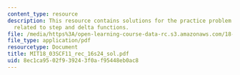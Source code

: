 ```yaml
---
content_type: resource
description: This resource contains solutions for the practice problem statements
  related to step and delta functions.
file: /media/https%3A/open-learning-course-data-rc.s3.amazonaws.com/18-03sc-differential-equations-fall-2011/8ec1ca9502f939243f0af95448eb0ac8_MIT18_03SCF11_rec_16s24_sol.pdf
file_type: application/pdf
resourcetype: Document
title: MIT18_03SCF11_rec_16s24_sol.pdf
uid: 8ec1ca95-02f9-3924-3f0a-f95448eb0ac8
---
```

